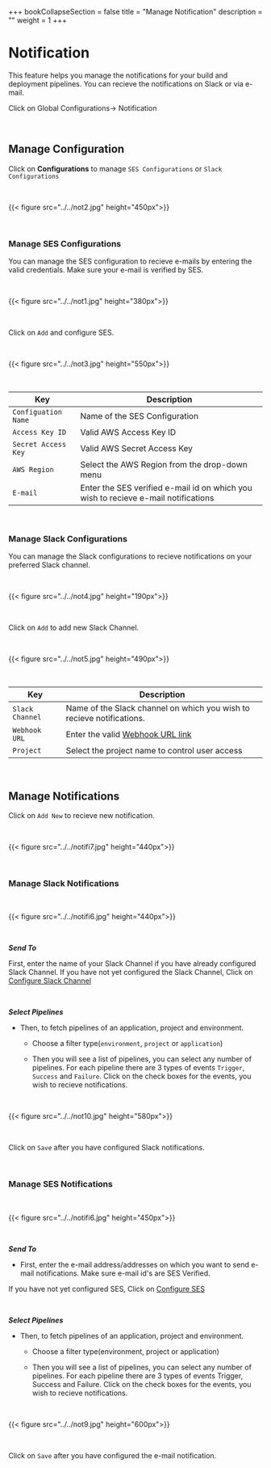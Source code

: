 +++
bookCollapseSection = false
title = "Manage Notification"
description = ""
weight = 1
+++


# Notification

This feature helps you manage the notifications for your build and deployment pipelines. You can recieve the notifications on Slack or via e-mail.

Click on Global Configurations-> Notification

<br />

## **Manage Configuration**

Click on **Configurations** to manage `SES Configurations` or `Slack Configurations`

&nbsp;&nbsp;

{{< figure src="../../not2.jpg" height="450px">}}

&nbsp;&nbsp;

### **Manage SES Configurations**

You can manage the SES configuration to recieve e-mails by entering the valid credentials. Make sure your e-mail is verified by SES. 

&nbsp;&nbsp;

{{< figure src="../../not1.jpg" height="380px">}}

<br />

Click on `Add` and configure SES.

&nbsp;&nbsp;

{{< figure src="../../not3.jpg" height="550px">}}

&nbsp;&nbsp;

Key | Description
----|----
`Configuation Name` | Name of the SES Configuration 
`Access Key ID` | Valid AWS Access Key ID
`Secret Access Key` | Valid AWS Secret Access Key
`AWS Region` | Select the AWS Region from the drop-down menu 
`E-mail`     | Enter the SES verified e-mail id on which you wish to recieve e-mail notifications

&nbsp;&nbsp;

### **Manage Slack Configurations**

You can manage the Slack configurations to recieve notifications on your preferred Slack channel.

&nbsp;&nbsp;

{{< figure src="../../not4.jpg" height="190px">}}


<br />

Click on `Add` to add new Slack Channel.

&nbsp;&nbsp;

{{< figure src="../../not5.jpg" height="490px">}}

&nbsp;&nbsp;

Key | Description
----|----
`Slack Channel` | Name of the Slack channel on which you wish to recieve notifications.
`Webhook URL` | Enter the valid [Webhook URL link](https://slack.com/intl/en-gb/help/articles/115005265063-Incoming-webhooks-for-Slack) 
`Project` | Select the project name to control user access

&nbsp;&nbsp;

## **Manage Notifications**

Click on `Add New` to recieve new notification.

&nbsp;&nbsp;

{{< figure src="../../notifi7.jpg" height="440px">}}

&nbsp;&nbsp;

### **Manage Slack Notifications**

&nbsp;&nbsp;

{{< figure src="../../notifi6.jpg" height="440px">}}

&nbsp;&nbsp;

***Send To***

First, enter the name of your Slack Channel if you have already configured Slack Channel. 
If you have not yet configured the Slack Channel, Click on [Configure Slack Channel](https://docs.devtron.ai/docs/reference/global-configurations/manage-notification/#manage-slack-configurations)

<br />

***Select Pipelines***

* Then, to fetch pipelines of an application, project and environment.

   * Choose a filter type(`environment`, `project` or `application`)

   * Then you will see a list of pipelines, you can select any number of pipelines. For each pipeline there are 3 types of events `Trigger`, `Success` and `Failure`. Click on the check boxes for the events, you wish to recieve notifications. 

&nbsp;&nbsp;

{{< figure src="../../not10.jpg" height="580px">}}

<br />

Click on `Save` after you have configured Slack notifications. 

<br />

### **Manage SES Notifications**

&nbsp;&nbsp;

{{< figure src="../../notifi6.jpg" height="450px">}}

&nbsp;&nbsp;

***Send To***

* First, enter the e-mail address/addresses on which you want to send e-mail notifications. Make sure e-mail id's are SES Verified.

If you have not yet configured SES, Click on [Configure SES](https://docs.devtron.ai/docs/reference/global-configurations/manage-notification/#manage-ses-notifications)

<br />

***Select Pipelines***

* Then, to fetch pipelines of an application, project and environment.

   * Choose a filter type(environment, project or application)

   * Then you will see a list of pipelines, you can select any number of pipelines. For each pipeline there are 3 types of events Trigger, Success and Failure. Click on the check boxes for the events, you wish to recieve notifications. 

&nbsp;&nbsp;

{{< figure src="../../not9.jpg" height="600px">}}

<br />

Click on `Save` after you have configured the e-mail notification.


